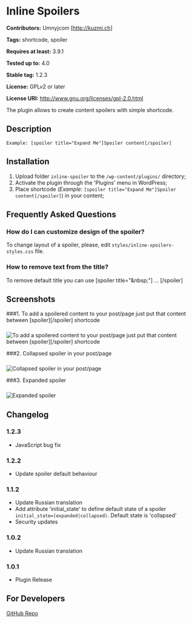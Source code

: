 # Inline Spoilers #
**Contributors:** Umnyjcom [http://kuzmi.ch]
  
**Tags:** shortcode, spoiler
  
**Requires at least:** 3.9.1
  
**Tested up to:** 4.0
  
**Stable tag:** 1.2.3
  
**License:** GPLv2 or later
  
**License URI:** http://www.gnu.org/licenses/gpl-2.0.html
  

The plugin allows to create content spoilers with simple shortcode.

## Description ##

```
Example: [spoiler title="Expand Me"]Spoiler content[/spoiler]
```

## Installation ##

1. Upload folder `inline-spoiler` to the `/wp-content/plugins/` directory;
1. Activate the plugin through the 'Plugins' menu in WordPress;
1. Place shortcode (*Example:* `[spoiler title="Expand Me"]Spoiler content[/spoiler]`) in your content;

## Frequently Asked Questions ##

### How do I can customize design of the spoiler? ###
To change layout of a spoiler, please, edit `styles/inline-spoilers-styles.css` file.

### How to remove text from the title? ###
To remove default title you can use
[spoiler title="&#38;nbsp;"]
...
[/spoiler]

## Screenshots ##

###1. To add a spoilered content to your post/page just put that content between [spoiler][/spoiler] shortcode
###
![To add a spoilered content to your post/page just put that content between [spoiler][/spoiler] shortcode
](http://ps.w.org/inline-spoilers/assets/screenshot-1.png)

###2. Collapsed spoiler in your post/page
###
![Collapsed spoiler in your post/page
](http://ps.w.org/inline-spoilers/assets/screenshot-2.png)

###3. Expanded spoiler
###
![Expanded spoiler
](http://ps.w.org/inline-spoilers/assets/screenshot-3.png)


## Changelog ##

### 1.2.3 ###
* JavaScript bug fix

### 1.2.2 ###
* Update spoiler default behaviour

### 1.1.2 ###
* Update Russian translation
* Add attribute 'initial_state' to define default state of a spoiler `initial_state=(expanded|collapsed)`. Default state is 'collapsed'
* Security updates

### 1.0.2 ###
* Update Russian translation

### 1.0.1 ###
* Plugin Release

## For Developers ##

[GitHub Repo](https://github.com/SergeyKuzmich/inline-spoilers)